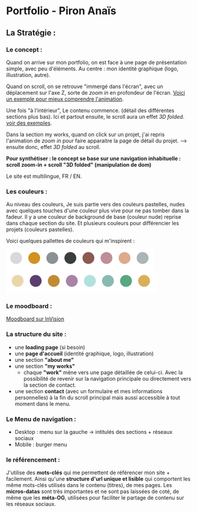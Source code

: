 # Portfolio - Piron Anaïs 

## La Stratégie : 

### Le concept : 

Quand on arrive sur mon portfolio, on est face à une page de présentation simple, avec peu d'éléments. Au centre : mon identité graphique (logo, illustration, autre).

Quand on scroll, on se retrouve "immergé dans l'écran", avec un déplacement sur l'axe Z, sorte de *zoom in* en profondeur de l'écran. [Voici un exemple pour mieux comprendre l'animation](https://rohitbind.com/invitation/). 

Une fois "à l'intérieur", Le contenu commence. (détail des différentes sections plus bas). Ici et partout ensuite, le scroll aura un effet *3D folded*. [voir des exemples](https://tympanus.net/Tutorials/FoldingDOM/). 

Dans la section my works, quand on click sur un projet, j'ai repris l'animation de *zoom in* pour faire apparaitre la page de détail du projet. --> ensuite donc, effet *3D folded* au scroll. 

**Pour synthétiser : le concept se base sur une navigation inhabituelle : scroll zoom-in + scroll "3D folded" (manipulation de dom)**  


Le site est multilingue, FR / EN. 


### Les couleurs : 

Au niveau des couleurs, Je suis partie vers des couleurs pastelles, nudes avec quelques touches d'une couleur plus vive pour ne pas tomber dans la fadeur. Il y a une couleur de background de base (couleur nude) reprise dans chaque section du site. Et plusieurs couleurs pour différencier les projets (couleurs pastelles). 

Voici quelques pallettes de couleurs qui m'inspirent : 

<img src="./img/pallette-couleur-1.png" alt="pallette de couleur 1">

<img src="./img/pallette-couleur-2.png" alt="pallette de couleur 2">


### Le moodboard : 

[Moodboard sur InVision](https://anais863850.invisionapp.com/board/Portfolio-ck6bxhbey0frs19v4id0znkyg?v=6c%2BU8roKKgzPbqV5dHuFgA%3D%3D&linkshare=urlcopied)


### La structure du site : 

* une **loading page** (si besoin)
* une **page d'accueil** (identité graphique, logo, illustration)
* une section **"about me"**
* une section **"my works"**
    * chaque **"work"** mène vers une page détaillée de celui-ci. Avec la possibilité de revenir sur la navigation principale ou directement vers la section de contact. 
* une section **contact** (avec un formulaire et mes informations personnelles) à la fin du scroll principal mais aussi accessible à tout moment dans le menu.


### Le Menu de navigation : 

* Desktop : menu sur la gauche -> intitulés des sections + réseaux sociaux 
* Mobile : burger menu 


### le référencement : 

J'utilise des **mots-clés** qui me permettent de référencer mon site + facilement. Ainsi qu'une **structure d'url unique et lisible** qui comportent les même mots-clés utilisés dans le contenu (titres), de mes pages. Les **micros-datas** sont très importantes et ne sont pas laissées de coté, de même que les **méta-OG**, utilisées pour faciliter le partage de contenu sur les réseaux sociaux. 